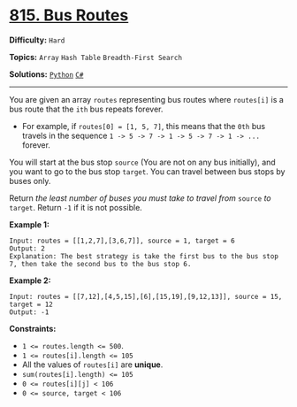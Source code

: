# [815. Bus Routes](https://leetcode.com/problems/bus-routes/)

**Difficulty:** `Hard`

**Topics:** `Array` `Hash Table` `Breadth-First Search`

**Solutions:** [`Python`](../../src/python/challenges/problems/bus_routes_test.py) [`C#`](../../src/csharp/challenges/Problems/BusRoutes.cs)

---

You are given an array `routes` representing bus routes where `routes[i]` is a bus route that the `ith` bus repeats forever.

* For example, if `routes[0] = [1, 5, 7]`, this means that the `0th` bus travels in the sequence `1 -> 5 -> 7 -> 1 -> 5 -> 7 -> 1 -> ...` forever.

You will start at the bus stop `source` (You are not on any bus initially), and you want to go to the bus stop `target`. You can travel between bus stops by buses only.

Return *the least number of buses you must take to travel from* `source` *to* `target`. Return `-1` if it is not possible.

**Example 1:**

```
Input: routes = [[1,2,7],[3,6,7]], source = 1, target = 6
Output: 2
Explanation: The best strategy is take the first bus to the bus stop 7, then take the second bus to the bus stop 6.
```

**Example 2:**

```
Input: routes = [[7,12],[4,5,15],[6],[15,19],[9,12,13]], source = 15, target = 12
Output: -1
```

**Constraints:**

* `1 <= routes.length <= 500`.
* `1 <= routes[i].length <= 105`
* All the values of `routes[i]` are **unique**.
* `sum(routes[i].length) <= 105`
* `0 <= routes[i][j] < 106`
* `0 <= source, target < 106`